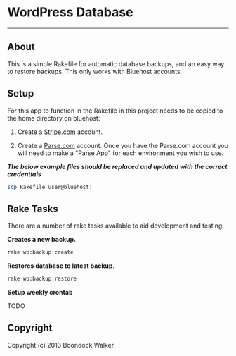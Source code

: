 WordPress Database
===========
***

About
-----

This is a simple Rakefile for automatic database backups, and an easy way to restore backups. This only works with Bluehost accounts.

Setup
-----

For this app to function in the Rakefile in this project needs to be copied to the home directory on bluehost:

1. Create a [Stripe.com](https://stripe.com/) account.

2. Create a [Parse.com](https://parse.com/) account. Once you have the Parse.com account you will need to make a "Parse App" for each environment you wish to use.

***The below example files should be replaced and updated with the correct credentials***

```bash
scp Rakefile user@bluehost:
```

Rake Tasks
----------

There are a number of rake tasks available to aid development and testing.

**Creates a new backup.**

```bash
rake wp:backup:create
```

**Restores database to latest backup.**

```bash
rake wp:backup:restore
```

**Setup weekly crontab**

TODO

Copyright
---------

Copyright (c) 2013 Boondock Walker.